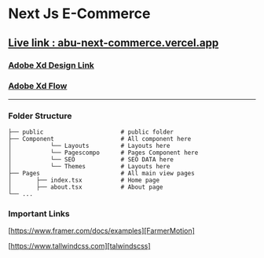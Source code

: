 # Next Js E-Commerce 

## [Live link : abu-next-commerce.vercel.app][LiveLink]

### [Adobe Xd Design Link][XD]
### [Adobe Xd Flow][XD2]
____________________________
### Folder Structure
    ├── public                      # public folder
    ├── Component                   # All component here
    │           └── Layouts         # Layouts here
    │           └── Pagescompo      # Pages Component here
    │           └── SEO             # SEO DATA here
    │           └── Themes          # Layouts here
    ├── Pages                       # All main view pages
    │       ├── index.tsx           # Home page
    │       ├── about.tsx           # About page
    └── ...

### Important Links
 [https://www.framer.com/docs/examples][FarmerMotion]
 
 [https://www.tallwindcss.com][talwindscss]


<!-- Links -->

[LiveLink]: https://abu-next-commerce.vercel.app
[XD]: https://xd.adobe.com/view/59b6d84e-0dd5-410b-aec5-bdf1b3da7334-0ce5/
[XD2]: https://xd.adobe.com/view/59b6d84e-0dd5-410b-aec5-bdf1b3da7334-0ce5/grid/
[FarmerMotion]: https://www.framer.com/docs/examples
[talwindscss]: https://www.tallwindcss.com

